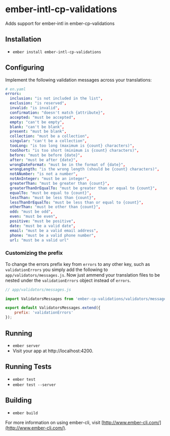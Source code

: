 # ember-intl-cp-validations

Adds support for ember-intl in ember-cp-validations

## Installation

* `ember install ember-intl-cp-validations`

## Configuring

Implement the following validation messages across your translations:

```yaml
# en.yaml
errors:
  inclusion: "is not included in the list",
  exclusion: "is reserved",
  invalid: "is invalid",
  confirmation: "doesn't match {attribute}",
  accepted: "must be accepted",
  empty: "can't be empty",
  blank: "can't be blank",
  present: "must be blank",
  collection: "must be a collection",
  singular: "can't be a collection",
  tooLong: "is too long (maximum is {count} characters)",
  tooShort: "is too short (minimum is {count} characters)",
  before: "must be before {date}",
  after: "must be after {date}",
  wrongDateFormat: "must be in the format of {date}",
  wrongLength: "is the wrong length (should be {count} characters)",
  notANumber: "is not a number",
  notAnInteger: "must be an integer",
  greaterThan: "must be greater than {count}",
  greaterThanOrEqualTo: "must be greater than or equal to {count}",
  equalTo: "must be equal to {count}",
  lessThan: "must be less than {count}",
  lessThanOrEqualTo: "must be less than or equal to {count}",
  otherThan: "must be other than {count}",
  odd: "must be odd",
  even: "must be even",
  positive: "must be positive",
  date: "must be a valid date",
  email: "must be a valid email address",
  phone: "must be a valid phone number",
  url: "must be a valid url"
```

### Customizing the prefix

To change the errors prefix key from `errors` to any other key, such as `validationErrors` you simply add the following to `app/validators/messages.js`.  Now just ammend your translation files to be nested under the `validationErrors` object instead of `errors`.

```js
// app/validators/messages.js

import ValidatorsMessages from 'ember-cp-validations/validators/messages';

export default ValidatorsMessages.extend({
	prefix: 'validationErrors'
});
```

## Running

* `ember server`
* Visit your app at http://localhost:4200.

## Running Tests

* `ember test`
* `ember test --server`

## Building

* `ember build`

For more information on using ember-cli, visit [http://www.ember-cli.com/](http://www.ember-cli.com/).
